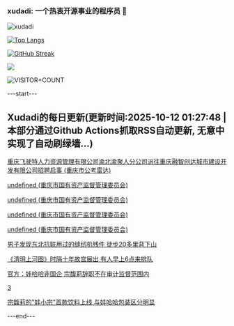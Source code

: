 ### xudadi: 一个热衷开源事业的程序员 👋

![xudadi](https://github-readme-stats-git-masterorgs-github-readme-stats-team.vercel.app/api?username=xudadi)

[![Top Langs](https://github-readme-stats.vercel.app/api/top-langs/?username=xudadi)](https://github.com/anuraghazra/github-readme-stats)

[![GitHub Streak](https://streak-stats.demolab.com?user=xudadi&locale=zh_Hans)](https://git.io/streak-stats)

![](https://raw.githubusercontent.com/xudadi/xudadi/main/assets/github-contribution-grid-snake.svg)

![VISITOR+COUNT](https://komarev.com/ghpvc/?username=xudadi&label=VISITOR+COUNT)


---start---

## Xudadi的每日更新(更新时间:2025-10-12 01:27:48 | 本部分通过Github Actions抓取RSS自动更新, 无意中实现了自动刷绿墙...)

[重庆飞驶特人力资源管理有限公司渝北渝聚人分公司派往重庆融智创达城市建设开发有限公司招聘启事 (重庆市公考雷达)](https://www.gongkaoleida.com/article/2645866)

[undefined (重庆市国有资产监督管理委员会)](https://dadilab.github.io/feeds/all.xml)

[undefined (重庆市国有资产监督管理委员会)](https://dadilab.github.io/feeds/all.xml)

[undefined (重庆市国有资产监督管理委员会)](https://dadilab.github.io/feeds/all.xml)

[undefined (重庆市国有资产监督管理委员会)](https://dadilab.github.io/feeds/all.xml)

[男子发现东北抗联用过的缝纫机残件 徒步20多里背下山](https://m.163.com/news/article/KBK3T4AO053469LG.html)

[《清明上河图》时隔十年故宫展出 有人早上6点来排队](https://m.163.com/news/article/KBK2G19I051492T3.html)

[官方：娃哈哈非国企 宗馥莉辞职不在审计监督范围内](https://m.163.com/news/article/KBK23FTK053469LG.html)

[3](https://m.163.com/touch/news/sub/domestic)

[宗馥莉的"娃小宗"首款饮料上线 与娃哈哈包装区分明显](https://m.163.com/news/article/KBK210FR0512B07B.html)

---end---

